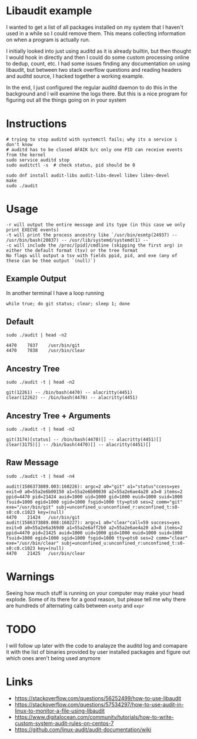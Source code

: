 # Libaudit example

I wanted to get a list of all packages installed on my system that I haven't used in a while so I could remove them. This means collecting information on when a program is actually run.

I initially looked into just using auditd as it is already builtin, but then thought I would hook in directly and then I could do some custom processing online to dedup, count, etc. I had some issues finding any documentation on using libaudit, but between two stack overflow questions and reading headers and auditd source, I hacked together a working example.

In the end, I just configured the regular auditd daemon to do this in the background and I will examine the logs there. But this is a nice program for figuring out all the things going on in your system

# Instructions
```
# trying to stop auditd with systemctl fails; why its a service i don't know
# auditd has to be closed AFAIK b/c only one PID can receive events from the kernel
sudo service auditd stop
sudo auditctl -s  # check status, pid should be 0

sudo dnf install audit-libs audit-libs-devel libev libev-devel
make
sudo ./audit
```

# Usage
```
-r will output the entire message and its type (in this case we only print EXECVE events)
-t will print the process ancestry like `/usr/bin/esmtp(24937) -- /usr/bin/bash(20837) -- /usr/lib/systemd/systemd(1) --`
-c will include the /proc/[pid]/cmdline (skipping the first arg) in either the default format (tsv) or the tree format
No flags will output a tsv with fields ppid, pid, and exe (any of these can be thee output `(null)`)
```

## Example Output

In another terminal I have a loop running

```
while true; do git status; clear; sleep 1; done
```

## Default
```
sudo ./audit | head -n2

```

```
4470	7837	/usr/bin/git
4470	7838	/usr/bin/clear
```

## Ancestry Tree
```
sudo ./audit -t | head -n2

```

```
git(12261) -- /bin/bash(4470) -- alacritty(4451)
clear(12262) -- /bin/bash(4470) -- alacritty(4451)
```

## Ancestry Tree + Arguments
```
sudo ./audit -t | head -n2

```

```
git(3174)[status] -- /bin/bash(4470)[] -- alacritty(4451)[]
clear(3175)[] -- /bin/bash(4470)[] -- alacritty(4451)[]
```

## Raw Message
```
sudo ./audit -t | head -n4

```

```
audit(1586373889.003:160226): argc=2 a0="git" a1="status"ccess=yes exit=0 a0=55a2e6b00150 a1=55a2e6b00030 a2=55a2e6ae4a20 a3=8 items=2 ppid=4470 pid=21424 auid=1000 uid=1000 gid=1000 euid=1000 suid=1000 fsuid=1000 egid=1000 sgid=1000 fsgid=1000 tty=pts0 ses=2 comm="git" exe="/usr/bin/git" subj=unconfined_u:unconfined_r:unconfined_t:s0-s0:c0.c1023 key=(null)
4470	21424	/usr/bin/git
audit(1586373889.008:160227): argc=1 a0="clear"call=59 success=yes exit=0 a0=55a2e6a369d0 a1=55a2e6aff2b0 a2=55a2e6ae4a20 a3=8 items=2 ppid=4470 pid=21425 auid=1000 uid=1000 gid=1000 euid=1000 suid=1000 fsuid=1000 egid=1000 sgid=1000 fsgid=1000 tty=pts0 ses=2 comm="clear" exe="/usr/bin/clear" subj=unconfined_u:unconfined_r:unconfined_t:s0-s0:c0.c1023 key=(null)
4470	21425	/usr/bin/clear
```

# Warnings

Seeing how much stuff is running on your computer may make your head explode. Some of its there for a good reason, but please tell me why there are hundreds of alternating calls between `esmtp` and `expr`

# TODO

I will follow up later with the code to analayze the auditd log and comapare it with the list of binaries provided by user installed packages and figure out which ones aren't being used anymore

# Links
- <https://stackoverflow.com/questions/56252499/how-to-use-libaudit>
- <https://stackoverflow.com/questions/57534297/how-to-use-audit-in-linux-to-monitor-a-file-using-libaudit>
- <https://www.digitalocean.com/community/tutorials/how-to-write-custom-system-audit-rules-on-centos-7>
- <https://github.com/linux-audit/audit-documentation/wiki>
